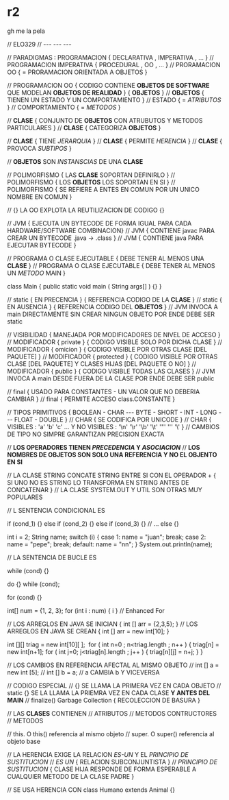 # r2
gh me la pela


// ELO329
// --- --- ---

// PARADIGMAS : PROGRAMACION { DECLARATIVA , IMPERATIVA , ...    }
// PROGRAMACION IMPERATIVA   { PROCEDURAL  , OO         , ...    }
// PRORAMACION OO            { = PRORAMACION ORIENTADA A OBJETOS }

// PROGRAMACION OO { CODIGO CONTIENE **OBJETOS DE SOFTWARE** QUE MODELAN **OBJETOS DE REALIDAD** } { **OBJETOS** }
// **OBJETOS**     { TIENEN UN ESTADO Y UN COMPORTAMIENTO }
// ESTADO          { = *ATRIBUTOS* }
// COMPORTAMIENTO  { = *METODOS*   }

// **CLASE** { CONJUNTO DE **OBJETOS** CON ATRUBUTOS Y METODOS PARTICULARES }
// **CLASE** { CATEGORIZA  **OBJETOS** }

// **CLASE** { TIENE   *JERARQUIA*  }
// **CLASE** { PERMITE *HERENCIA*  }
// **CLASE** { PROVOCA *SUBTIPOS*  }

// **OBJETOS** SON *INSTANSCIAS* DE UNA **CLASE**

// POLIMORFISMO { LAS **CLASE**   SOPORTAN DEFINIRLO }
// POLIMORFISMO { LOS **OBJETOS** LOS SOPORTAN EN SI }
// POLIMORFISMO { SE REFIERE A ENTES EN COMUN POR UN UNICO NOMBRE EN COMUN }

// {} LA OO EXPLOTA LA REUTILIZACION DE CODIGO {}

// JVM { EJECUTA UN BYTECODE DE FORMA IGUAL PARA CADA HARDWARE/SOFTWARE COMBINACION}
// JVM { CONTIENE javac PARA CREAR UN BYTECODE .java -> .class }
// JVM { CONTIENE java  PARA EJECUTAR BYTECODE }

// PROGRAMA O CLASE EJECUTABLE { DEBE TENER AL MENOS UNA **CLASE**      }
// PROGRAMA O CLASE EJECUTABLE { DEBE TENER AL MENOS UN  *METODO*  MAIN }

class Main
{
    public static void main ( String args[] ) {}
}

// static { EN PRECENCIA } { REFERENCIA CODIGO DE LA **CLASE**   }
// static { EN AUSENCIA  } { REFERENCIA CODIGO DEL   **OBJETOS** }
// JVM INVOCA A main DIRECTAMENTE SIN CREAR NINGUN OBJETO POR ENDE DEBE SER static

// VISIBILIDAD { MANEJADA POR MODIFICADORES DE NIVEL DE ACCESO }
// MODIFICADOR { private   } { CODIGO VISIBLE SOLO POR DICHA CLASE                           }
// MODIFICADOR { omicion   } { CODIGO VISIBLE POR OTRAS CLASE   [DEL PAQUETE]                }
// MODIFICADOR { protected } { CODIGO VISIBLE POR OTRAS CLASE   [DEL PAQUETE] Y CLASES HIJAS [DEL PAQUETE O NO] }
// MODIFICADOR { public    } { CODIGO VISIBLE TODAS LAS CLASES                               }
// JVM INVOCA A main DESDE FUERA DE LA CLASE POR ENDE DEBE SER public

// final { USADO PARA CONSTANTES - UN VALOR QUE NO DEBERIA CAMBIAR }
// final { PERMITE ACCESO class.CONSTANTE }

// TIPOS PRIMITIVOS { BOOLEAN - CHAR --- BYTE - SHORT - INT - LONG --- FLOAT - DOUBLE }
// CHAR             { SE CODIFICA POR UNICODE }
// CHAR             { VISIBLES : 'a' 'b' 'c' ... Y NO VISIBLES : '\n' '\r' '\b' '\t' '\"' '\'' '\\' }
// CAMBIOS DE TIPO NO SIMPRE GARANTIZAN PRECISION EXACTA

// **LOS OPERADORES TIENEN *PRECEDENCIA* Y *ASOCIACION***
// **LOS NOMBRES DE OBJETOS SON SOLO UNA REFERENCIA Y NO EL OBJENTO EN SI**

// LA CLASE STRING CONCATE STRING ENTRE SI CON EL OPERADOR + { SI UNO NO ES STRING LO TRANSFORMA EN STRING ANTES DE CONCATENAR }
// LA CLASE SYSTEM.OUT Y UTIL SON OTRAS MUY POPULARES

// L SENTENCIA CONDICIONAL ES

if      (cond_1) {} 
else if (cond_2) {}
else if (cond_3) {}
//              ...
else             {}

int i = 2;
String name;
switch (i)
{
    case 1:
        name = "juan"; break;
    case 2:
        name = "pepe"; break;
    default:
        name = "nn";
}
System.out.println(name);

// LA SENTENCIA DE BUCLE ES

while (cond) {}

do {} while (cond);

for (cond) {}

int[] num = {1, 2, 3};
for (int i : num) { i } // Enhanced For

// LOS ARREGLOS EN JAVA SE INICIAN { int [] arr = {2,3,5};     }
// LOS ARREGLOS EN JAVA SE CREAN   { int [] arr = new int[10]; }

int [][] triag = new int[10][ ]; ​
for ( int n=0 ; n<triag.length ; n++ )
{​
    triag[n] = new int[n+1];​
    for ( int j=0; j<triag[n].length ; j++ )
    {​
        triag[n][j] = n+j;
    }
}

// LOS CAMBIOS EN REFERENCIA AFECTAL AL MISMO OBJETO
// int [] a = new int [5];​
// int [] b = a;
// a CAMBIA b Y VICEVERSA

// CODIGO ESPECIAL
// {}        SE LLAMA LA PRIMERA VEZ EN CADA OBJETO
// static {} SE LA LLAMA LA PRIEMRA VEZ EN CADA CLASE **Y ANTES DEL MAIN**
// finalize() Garbage Collection { RECOLECCION DE BASURA }

// LAS **CLASES** CONTIENEN
// ATRIBUTOS
// METODOS CONTRUCTORES
// METODOS

// this.  O this()  referencia al mismo objeto
// super. O super() referencia al objeto base

// LA HERENCIA EXIGE LA RELACION *ES-UN* Y EL *PRINCIPIO DE SUSTITUCION*
// *ES UN*                    { RELACION SUBCONJUNTISTA }
// *PRINCIPIO DE SUSTITUCION* { CLASE HIJA RESPONDE DE FORMA ESPERABLE A CUALQUIER METODO DE LA CLASE PADRE }

// SE USA HERENCIA CON
class Humano extends Animal {​}







 

